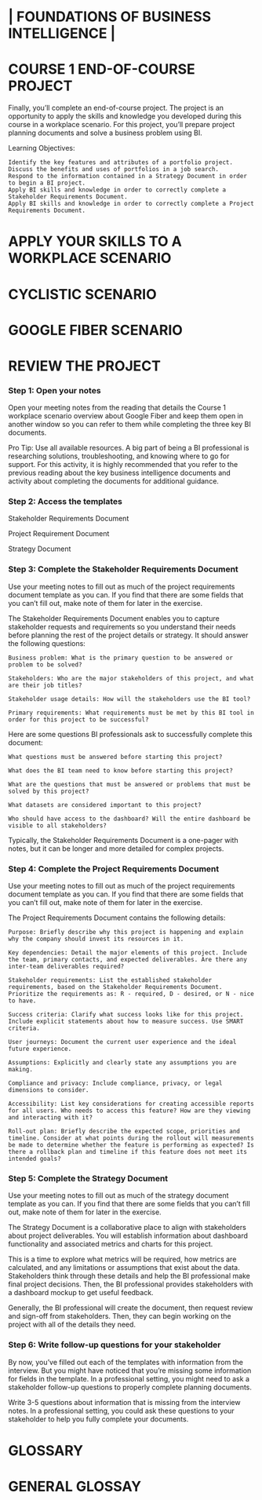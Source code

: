 
# | FOUNDATIONS OF BUSINESS INTELLIGENCE |

# COURSE 1 END-OF-COURSE PROJECT

Finally, you’ll complete an end-of-course project. The project is an opportunity to apply the skills and knowledge you developed during this course in a workplace scenario. For this project, you’ll prepare project planning documents and solve a business problem using BI.

Learning Objectives:

    Identify the key features and attributes of a portfolio project.
    Discuss the benefits and uses of portfolios in a job search.
    Respond to the information contained in a Strategy Document in order to begin a BI project.
    Apply BI skills and knowledge in order to correctly complete a Stakeholder Requirements Document.
    Apply BI skills and knowledge in order to correctly complete a Project Requirements Document.

# APPLY YOUR SKILLS TO A WORKPLACE SCENARIO

# CYCLISTIC SCENARIO

# GOOGLE FIBER SCENARIO

# REVIEW THE PROJECT

### Step 1: Open your notes

Open your meeting notes from the reading that details the Course 1 workplace scenario overview about Google Fiber and keep them open in another window so you can refer to them while completing the three key BI documents.

Pro Tip: Use all available resources. A big part of being a BI professional is researching solutions, troubleshooting, and knowing where to go for support. For this activity, it is highly recommended that you refer to the previous reading about the key business intelligence documents and activity about completing the documents for additional guidance.

### Step 2: Access the templates

Stakeholder Requirements Document

Project Requirement Document

Strategy Document


### Step 3: Complete the Stakeholder Requirements Document

Use your meeting notes to fill out as much of the project requirements document template as you can. If you find that there are some fields that you can’t fill out, make note of them for later in the exercise.

The Stakeholder Requirements Document enables you to capture stakeholder requests and requirements so you understand their needs before planning the rest of the project details or strategy. It should answer the following questions:

    Business problem: What is the primary question to be answered or problem to be solved?

    Stakeholders: Who are the major stakeholders of this project, and what are their job titles? 

    Stakeholder usage details: How will the stakeholders use the BI tool?

    Primary requirements: What requirements must be met by this BI tool in order for this project to be successful? 

Here are some questions BI professionals ask to successfully complete this document:

    What questions must be answered before starting this project? 

    What does the BI team need to know before starting this project? 

    What are the questions that must be answered or problems that must be solved by this project?

    What datasets are considered important to this project?

    Who should have access to the dashboard? Will the entire dashboard be visible to all stakeholders?

Typically, the Stakeholder Requirements Document is a one-pager with notes, but it can be longer and more detailed for complex projects.

### Step 4: Complete the Project Requirements Document

Use your meeting notes to fill out as much of the project requirements document template as you can. If you find that there are some fields that you can’t fill out, make note of them for later in the exercise.

The Project Requirements Document contains the following details:

    Purpose: Briefly describe why this project is happening and explain why the company should invest its resources in it.

    Key dependencies: Detail the major elements of this project. Include the team, primary contacts, and expected deliverables. Are there any inter-team deliverables required? 

    Stakeholder requirements: List the established stakeholder requirements, based on the Stakeholder Requirements Document. Prioritize the requirements as: R - required, D - desired, or N - nice to have.

    Success criteria: Clarify what success looks like for this project. Include explicit statements about how to measure success. Use SMART criteria. 

    User journeys: Document the current user experience and the ideal future experience. 

    Assumptions: Explicitly and clearly state any assumptions you are making. 

    Compliance and privacy: Include compliance, privacy, or legal dimensions to consider. 

    Accessibility: List key considerations for creating accessible reports for all users. Who needs to access this feature? How are they viewing and interacting with it? 

    Roll-out plan: Briefly describe the expected scope, priorities and timeline. Consider at what points during the rollout will measurements be made to determine whether the feature is performing as expected? Is there a rollback plan and timeline if this feature does not meet its intended goals?

### Step 5: Complete the Strategy Document

Use your meeting notes to fill out as much of the strategy document template as you can. If you find that there are some fields that you can’t fill out, make note of them for later in the exercise.

The Strategy Document is a collaborative place to align with stakeholders about project deliverables. You will establish information about dashboard functionality and associated metrics and charts for this project.

This is a time to explore what metrics will be required, how metrics are calculated, and any limitations or assumptions that exist about the data. Stakeholders think through these details and help the BI professional make final project decisions. Then, the BI professional provides stakeholders with a dashboard mockup to get useful feedback. 

Generally, the BI professional will create the document, then request review and sign-off from stakeholders. Then, they can begin working on the project with all of the details they need. 

### Step 6: Write follow-up questions for your stakeholder

By now, you’ve filled out each of the templates with information from the interview. But you might have noticed that you’re missing some information for fields in the template. In a professional setting, you might need to ask a stakeholder follow-up questions to properly complete planning documents.

Write 3-5 questions about information that is missing from the interview notes. In a professional setting, you could ask these questions to your stakeholder to help you fully complete your documents.


# GLOSSARY

# GENERAL GLOSSAY
